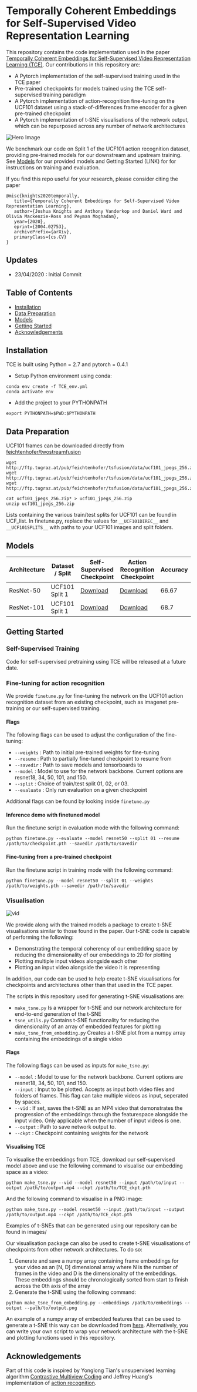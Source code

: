 # Temporally Coherent Embeddings for Self-Supervised Video Representation Learning
This repository contains the code implementation used in the paper [Temporally Coherent Embeddings for Self-Supervised Video Representation Learning (TCE)](https://arxiv.org/abs/2004.02753).  Our contributions in this repository are:
- A Pytorch implementation of the self-supervised training used in the TCE paper
- Pre-trained checkpoints for models trained using the TCE self-supervised training paradigm
- A Pytorch implementation of action-recognition fine-tuning on the UCF101 dataset using a stack-of-differences frame encoder for a given pre-trained checkpoint
- A Pytorch implementation of t-SNE visualisations of the network output, which can be repurposed across any number of network architectures

![Hero Image](images/TCE.png)

We benchmark our code on Split 1 of the UCF101 action recognition dataset, providing pre-trained models for our downstream and upstream training.  See [Models](#models) for our provided models and Getting Started (LINK) for for instructions on training and evaluation.

If you find this repo useful for your research, please consider citing the paper
 ```
@misc{knights2020temporally,
    title={Temporally Coherent Embeddings for Self-Supervised Video Representation Learning},
    author={Joshua Knights and Anthony Vanderkop and Daniel Ward and Olivia Mackenzie-Ross and Peyman Moghadam},
    year={2020},
    eprint={2004.02753},
    archivePrefix={arXiv},
    primaryClass={cs.CV}
}
 ```



## Updates
- 23/04/2020 : Initial Commit



## Table of Contents

- [Installation](#installation)
- [Data Preparation](#data-preparation)
- [Models](#models)
- [Getting Started](#getting-started)
- [Acknowledgements](#acknowledgements)

<a name="installation"></a>
## Installation

TCE is built using Python = 2.7 and pytorch = 0.4.1

- Setup Python environment using conda:
```
conda env create -f TCE_env.yml
conda activate env
```
- Add the project to your PYTHONPATH
```
export PYTHONPATH=$PWD:$PYTHONPATH
```
<a name="data-preparation"></a>



## Data Preparation

UCF101 frames can be downloaded directly from [feichtenhofer/twostreamfusion](https://github.com/feichtenhofer/twostreamfusion)
```
wget http://ftp.tugraz.at/pub/feichtenhofer/tsfusion/data/ucf101_jpegs_256.zip.001
wget http://ftp.tugraz.at/pub/feichtenhofer/tsfusion/data/ucf101_jpegs_256.zip.002
wget http://ftp.tugraz.at/pub/feichtenhofer/tsfusion/data/ucf101_jpegs_256.zip.003

cat ucf101_jpegs_256.zip* > ucf101_jpegs_256.zip
unzip ucf101_jpegs_256.zip
```
Lists containing the various train/test splits for UCF101 can be found in UCF_list.  In finetune.py, replace the values for `__UCF101DIREC__` and `__UCF101SPLITS__` with paths to your UCF101 images and split folders.



<a name="models"></a>

## Models
| Architecture | Dataset / Split | Self-Supervised Checkpoint                                                                     | Action Recognition Checkpoint                                                                  | Accuracy |
|--------------|-----------------|------------------------------------------------------------------------------------------------|------------------------------------------------------------------------------------------------|----------|
| ResNet-50    | UCF101 Split 1  | [Download](https://cloudstor.aarnet.edu.au/plus/s/D5o3Ip8PQrZSFpM) | [Download](https://cloudstor.aarnet.edu.au/plus/s/0a4H0yfFGpLK0wr) | 66.67    |
| ResNet-101   | UCF101 Split 1  | [Download](https://cloudstor.aarnet.edu.au/plus/s/cprZhEwvSbAg2mV) | [Download](https://cloudstor.aarnet.edu.au/plus/s/Qb0u9f0rMoEaz9K) | 68.7     |


## Getting Started

### Self-Supervised Training
Code for self-supervised pretraining using TCE will be released at a future date. 

### Fine-tuning for action recognition
We provide `finetune.py` for fine-tuning the network on the UCF101 action recognition dataset from an existing checkpoint, such as imagenet pre-training or our self-supervised training.

#### Flags
The following flags can be used to adjust the configuration of the fine-tuning:
- `--weights` : Path to initial pre-trained weights for fine-tuning
- `--resume` : Path to partially fine-tuned checkpoint to resume from
- `--savedir` : Path to save models and tensorboards to
- `--model` : Model to use for the network backbone.  Current options are resnet18, 34, 50, 101, and 150.
- `--split` : Choice of train/test split 01, 02, or 03.
- `--evaluate` : Only run evaluation on a given checkpoint

Additional flags can be found by looking inside `finetune.py`

#### Inference demo with finetuned model
Run the finetune script in evaluation mode with the following command:
```
python finetune.py --evaluate --model resnet50 --split 01 --resume /path/to/checkpoint.pth --savedir /path/to/savedir 
```
#### Fine-tuning from a pre-trained checkpoint
Run the finetune script in training mode with the following command:
```
python finetune.py --model resnet50 --split 01 --weights /path/to/weights.pth --savedir /path/to/savedir 
```



### Visualisation
![vid](images/video_tsne_example.gif)

We provide along with the trained models a package to create t-SNE visualisations similar to those found in the paper.  Our t-SNE code is capable of performing the following:
- Demonstrating the temporal coherency of our embedding space by reducing the dimensionality of our embeddings to 2D for plotting
- Plotting multiple input videos alongside each other
- Plotting an input video alongside the video it is representing

In addition, our code can be used to help create t-SNE visualisations for checkpoints and architectures other than that used in the TCE paper.  

The scripts in this repository used for generating t-SNE visualisations are:
- `make_tsne.py` Is a wrapper for t-SNE and our network architecture for end-to-end generation of the t-SNE
- `tsne_utils.py` Contains t-SNE functionality for reducing the dimensionality of an array of embedded features for plotting
- `make_tsne_from_embedding.py` Creates a t-SNE plot from a numpy array containing the embeddings of a single video

#### Flags
The following flags can be used as inputs for `make_tsne.py`:
- `--model` : Model to use for the network backbone.  Current options are resnet18, 34, 50, 101, and 150.
- `--input` : Input to be plotted.  Accepts as input both video files and folders of frames.  This flag can take multiple videos as input, seperated by spaces.
- `--vid` : If set, saves the t-SNE as an MP4 video that demonstrates the progression of the embeddings through the featurespace alongside the input video.  Only applicable when the number of input videos is one.
- `--output` : Path to save network output to.
- `--ckpt` : Checkpoint containing weights for the network

#### Visualising TCE
To visualise the embeddings from TCE, download our self-supervised model above and use the following command to visualise our embedding space as a video:
```
python make_tsne.py --vid --model resnet50 --input /path/to/input --output /path/to/output.mp4 --ckpt /path/to/TCE_ckpt.pth
```
And the following command to visualise in a PNG image:
```
python make_tsne.py --model resnet50 --input /path/to/input --output /path/to/output.mp4 --ckpt /path/to/TCE_ckpt.pth
```
Examples of t-SNEs that can be generated using our repository can be found in images/

Our visualisation package can also be used to create t-SNE visualisations of checkpoints from other network architectures.  To do so:
1. Generate and save a numpy array containing frame embeddings for your video as an [N, D] dimensional array where N is the number of frames in the video and D is the dimensionality of the embeddings.  These embeddings should be chronologically sorted from start to finish across the 0th axis of the array
2. Generate the t-SNE using the following command:
```
python make_tsne_from_embedding.py --embeddings /path/to/embeddings --output --path/to/output.png
```
An example of a numpy array of embedded features that can be used to generate a t-SNE this way can be downloaded from [here](https://drive.google.com/file/d/1UAvgiRU67DCII653BU8F51oZpXsuHoa2/view?usp=sharing).  Alternatively, you can write your own script to wrap your network architecture with the t-SNE and plotting functions used in this repository.

<a name="acknowledgements"></a>



## Acknowledgements
Part of this code is inspired by Yonglong Tian's unsupervised learning algorithm [Contrastive Multiview Coding](https://github.com/HobbitLong/CMC) and Jeffrey Huang's implementation of [action recognition](https://github.com/jeffreyyihuang/two-stream-action-recognition).




